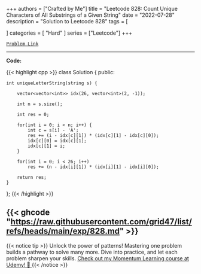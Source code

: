 
+++
authors = ["Crafted by Me"]
title = "Leetcode 828: Count Unique Characters of All Substrings of a Given String"
date = "2022-07-28"
description = "Solution to Leetcode 828"
tags = [
    
]
categories = [
    "Hard"
]
series = ["Leetcode"]
+++



[`Problem Link`](https://leetcode.com/problems/count-unique-characters-of-all-substrings-of-a-given-string/description/)

---

**Code:**

{{< highlight cpp >}}
class Solution {
public:
    
    int uniqueLetterString(string s) {

        vector<vector<int>> idx(26, vector<int>(2, -1));
        
        int n = s.size();
        
        int res = 0;
        
        for(int i = 0; i < n; i++) {
            int c = s[i] - 'A';
            res += (i - idx[c][1]) * (idx[c][1] - idx[c][0]);
            idx[c][0] = idx[c][1];
            idx[c][1] = i;
        }
        
        for(int i = 0; i < 26; i++)
            res += (n - idx[i][1]) * (idx[i][1] - idx[i][0]);
        
        return res;
    }
};
{{< /highlight >}}

{{< ghcode "https://raw.githubusercontent.com/grid47/list/refs/heads/main/exp/828.md" >}}
---


{{< notice tip >}}
Unlock the power of patterns! Mastering one problem builds a pathway to solve many more. Dive into practice, and let each problem sharpen your skills. [Check out my Momentum Learning course at Udemy! 🚀 ](https://www.udemy.com/course/algorithms-and-data-structures-in-cpp/)
{{< /notice >}}


